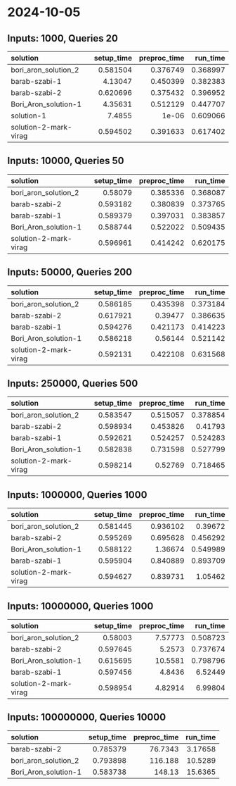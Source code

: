 # 2024-10-05

## Inputs: 1000, Queries 20

| solution              |   setup_time |   preproc_time |   run_time |
|:----------------------|-------------:|---------------:|-----------:|
| bori_aron_solution_2  |     0.581504 |       0.376749 |   0.368997 |
| barab-szabi-1         |     4.13047  |       0.450399 |   0.382383 |
| barab-szabi-2         |     0.620696 |       0.375432 |   0.396952 |
| Bori_Aron_solution-1  |     4.35631  |       0.512129 |   0.447707 |
| solution-1            |     7.4855   |       1e-06    |   0.609066 |
| solution-2-mark-virag |     0.594502 |       0.391633 |   0.617402 |

## Inputs: 10000, Queries 50

| solution              |   setup_time |   preproc_time |   run_time |
|:----------------------|-------------:|---------------:|-----------:|
| bori_aron_solution_2  |     0.58079  |       0.385336 |   0.368087 |
| barab-szabi-2         |     0.593182 |       0.380839 |   0.373765 |
| barab-szabi-1         |     0.589379 |       0.397031 |   0.383857 |
| Bori_Aron_solution-1  |     0.588744 |       0.522022 |   0.509435 |
| solution-2-mark-virag |     0.596961 |       0.414242 |   0.620175 |

## Inputs: 50000, Queries 200

| solution              |   setup_time |   preproc_time |   run_time |
|:----------------------|-------------:|---------------:|-----------:|
| bori_aron_solution_2  |     0.586185 |       0.435398 |   0.373184 |
| barab-szabi-2         |     0.617921 |       0.39477  |   0.386635 |
| barab-szabi-1         |     0.594276 |       0.421173 |   0.414223 |
| Bori_Aron_solution-1  |     0.586218 |       0.56144  |   0.521142 |
| solution-2-mark-virag |     0.592131 |       0.422108 |   0.631568 |

## Inputs: 250000, Queries 500

| solution              |   setup_time |   preproc_time |   run_time |
|:----------------------|-------------:|---------------:|-----------:|
| bori_aron_solution_2  |     0.583547 |       0.515057 |   0.378854 |
| barab-szabi-2         |     0.598934 |       0.453826 |   0.41793  |
| barab-szabi-1         |     0.592621 |       0.524257 |   0.524283 |
| Bori_Aron_solution-1  |     0.582838 |       0.731598 |   0.527799 |
| solution-2-mark-virag |     0.598214 |       0.52769  |   0.718465 |

## Inputs: 1000000, Queries 1000

| solution              |   setup_time |   preproc_time |   run_time |
|:----------------------|-------------:|---------------:|-----------:|
| bori_aron_solution_2  |     0.581445 |       0.936102 |   0.39672  |
| barab-szabi-2         |     0.595269 |       0.695628 |   0.456292 |
| Bori_Aron_solution-1  |     0.588122 |       1.36674  |   0.549989 |
| barab-szabi-1         |     0.595904 |       0.840889 |   0.893709 |
| solution-2-mark-virag |     0.594627 |       0.839731 |   1.05462  |

## Inputs: 10000000, Queries 1000

| solution              |   setup_time |   preproc_time |   run_time |
|:----------------------|-------------:|---------------:|-----------:|
| bori_aron_solution_2  |     0.58003  |        7.57773 |   0.508723 |
| barab-szabi-2         |     0.597645 |        5.2573  |   0.737674 |
| Bori_Aron_solution-1  |     0.615695 |       10.5581  |   0.798796 |
| barab-szabi-1         |     0.597456 |        4.8436  |   6.52449  |
| solution-2-mark-virag |     0.598954 |        4.82914 |   6.99804  |

## Inputs: 100000000, Queries 10000

| solution             |   setup_time |   preproc_time |   run_time |
|:---------------------|-------------:|---------------:|-----------:|
| barab-szabi-2        |     0.785379 |        76.7343 |    3.17658 |
| bori_aron_solution_2 |     0.793898 |       116.188  |   10.5289  |
| Bori_Aron_solution-1 |     0.583738 |       148.13   |   15.6365  |